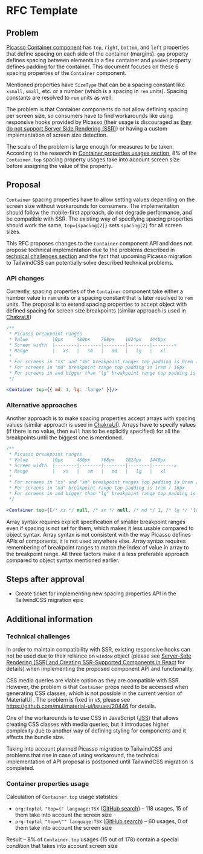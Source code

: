 # RFC Template

## Problem

[Picasso Container component](https://picasso.toptal.net/?path=/story/layout-container--container) has `top`, `right`, `bottom`, and `left` properties that define spacing on each side of the container (margins). `gap` property defines spacing between elements in a flex container and `padded` property defines padding for the container. This document focuses on these 6 spacing properties of the `Container` component.

Mentioned properties have `SizeType` that can be a spacing constant like `xsmall`, `small`, etc. or a number (which is a spacing in `rem` units). Spacing constants are resolved to `rem` units as well. 

The problem is that Container components do not allow defining spacing per screen size, so consumers have to find workarounds like using responsive hooks provided by Picasso (their usage is discouraged as [they do not support Server Side Rendering (SSR)](https://toptal-core.atlassian.net/wiki/spaces/FE/pages/3326443609/Server-Side+Rendering+SSR+and+Creating+SSR-Supported+Components+in+React)) or having a custom implementation of screen size detection.

The scale of the problem is large enough for measures to be taken. According to the research in [Container properties usages section](#container-properties-usage), 8% of the `Container.top` spacing property usages take into account screen size before assigning the value of the property.

## Proposal

`Container` spacing properties have to allow setting values depending on the screen size without workarounds for consumers. The implementation should follow the mobile-first approach, do not degrade performance, and be compatible with SSR. The existing way of specifying spacing properties should work the same, `top={spacing[2]}` sets `spacing[2]` for all screen sizes.

This RFC proposes changes to the `Container` component API and does not propose technical implementation due to the problems described in [technical challenges section](#technical-challenges) and the fact that upcoming Picasso migration to TailwindCSS can potentially solve described technical problems.

### API changes

Currently, spacing properties of the `Container` component take either a number value in `rem` units or a spacing constant that is later resolved to `rem` units. The proposal is to extend spacing properties to accept object with defined spacing for screen size breakpoints (similar approach is used in [ChakraUI](https://chakra-ui.com/docs/styled-system/responsive-styles#the-object-syntax))

```jsx
/**
 * Picasso breakpoint ranges
 * Value         |0px     480px    768px    1024px   1440px
 * Screen width  |--------|--------|--------|--------|-------->
 * Range         |   xs   |   sm   |   md   |   lg   |   xl
 * 
 * For screens in "xs" and "sm" breakpoint ranges top padding is 0rem / 0px
 * For screens in "md" breakpoint range top padding is 1rem / 16px
 * For screens in and bigger than "lg" breakpoint range top padding is 'large' that equals to 2rem / 32px
 */

<Container top={{ md: 1, lg: 'large' }}/>
```

### Alternative approaches

Another approach is to make spacing properties accept arrays with spacing values (similar approach is used in [ChakraUI](https://chakra-ui.com/docs/styled-system/responsive-styles#the-array-syntax)). Arrays have to specify values (if there is no value, then `null` has to be explicitly specified) for all the breakpoints until the biggest one is mentioned.

```jsx
/**
 * Picasso breakpoint ranges
 * Value         |0px     480px    768px    1024px   1440px
 * Screen width  |--------|--------|--------|--------|-------->
 * Range         |   xs   |   sm   |   md   |   lg   |   xl
 * 
 * For screens in "xs" and "sm" breakpoint ranges top padding is 0rem / 0px (due to "null" value)
 * For screens in "md" breakpoint range top padding is 1rem / 16px
 * For screens in and bigger than "lg" breakpoint range top padding is 'large' that equals to 2rem / 32px
 */

<Container top={[/* xs */ null, /* sm */ null, /* md */ 1, /* lg */ 'large']}/>
```

Array syntax requires explicit specification of smaller breakpoint ranges even if spacing is not set for them, which makes it less usable compared to object syntax. Array syntax is not consistent with the way Picasso defines APIs of components, it is not used anywhere else. Array syntax requires remembering of breakpoint ranges to match the index of value in array to the breakpoint range. All three factors make it a less preferable approach compared to object syntax mentioned earlier.

## Steps after approval

- Create ticket for implementing new spacing properties API in the TailwindCSS migration epic

## Additional information

### Technical challenges

In order to maintain compatibility with SSR, existing responsive hooks can not be used due to their reliance on `window` object (please see [Server-Side Rendering (SSR) and Creating SSR-Supported Components in React](https://toptal-core.atlassian.net/wiki/spaces/FE/pages/3326443609/Server-Side+Rendering+SSR+and+Creating+SSR-Supported+Components+in+React) for details) when implementing the proposed component API and functionality.

CSS media queries are viable option as they are compatible with SSR. However, the problem is that `Container` props need to be accessed when generating CSS classes, which is not possible in the current version of MaterialUI . The problem is fixed in `v5`, please see https://github.com/mui/material-ui/issues/20446 for details.

One of the workarounds is to use CSS in JavaScript ([JSS](https://cssinjs.org/)) that allows creating CSS classes with media queries, but it introduces higher complexity due to another way of defining styling for components and it affects the bundle size.

Taking into account planned Picasso migration to TailwindCSS and problems that rise in case of using workaround, the technical implementation of API proposal is postponed until TailwindCSS migration is completed.

### Container properties usage

Calculation of `Container.top` usage statistics

- `org:toptal "top={" language:TSX` ([GitHub search](https://github.com/search?q=org%3Atoptal+%22top%3D%7B%22+language%3ATSX&type=code)) – 118 usages, 15 of them take into account the screen size
- `org:toptal "top=\"" language:TSX` ([GitHub search](https://github.com/search?q=org%3Atoptal+%22top%3D%5C%22%22+language%3ATSX&type=code)) – 60 usages, 0 of them take into account the screen size

Result – 8% of `Container.top` usages (15 out of 178) contain a special condition that takes into account screen size
